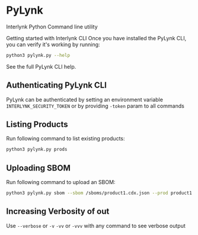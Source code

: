# PyLynk
Interlynk Python Command line utility

Getting started with Interlynk CLI
Once you have installed the PyLynk CLI, you can verify it's working by running:

```sh
python3 pylynk.py --help
```

See the full PyLynk CLI help.

## Authenticating PyLynk CLI
PyLynk can be authenticated by setting an environment variable `INTERLYNK_SECURITY_TOKEN` or by providing `-token` param to all commands

## Listing Products
Run following command to list existing products:
```bash
python3 pylynk.py prods
```

## Uploading SBOM
Run following command to upload an SBOM:
```bash
python3 pylynk.py sbom --sbom /sboms/product1.cdx.json --prod product1
```

##  Increasing Verbosity of out
Use `--verbose` or `-v` `-vv` or `-vvv` with any command to see verbose output

